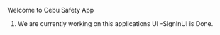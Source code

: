 Welcome to Cebu Safety App

1. We are currently working on this applications UI
  -SignInUI is Done.
